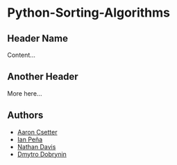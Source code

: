 # Python-Sorting-Algorithms

## Header Name
Content...

## Another Header
More here...

## Authors
* [Aaron Csetter](https://github.com/acsetter)
* [Ian Peña](https://github.com/IanP105)
* [Nathan Davis](https://github.com/NathanD11)
* [Dmytro Dobrynin](https://github.com/dimdbr)
